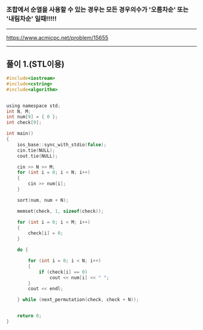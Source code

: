 ### 조합에서 순열을 사용할 수 있는 경우는 모든 경우의수가 '오름차순' 또는 '내림차순' 일때!!!!!

---------------------------------------------------------------------------------------------------------------------------

https://www.acmicpc.net/problem/15655

-----------------------------------------------------------------------------------------------------------------------------

## 풀이 1.(STL이용)

```c
#include<iostream>
#include<cstring>
#include<algorithm>


using namespace std;
int N, M;
int num[9] = { 0 };
int check[9];

int main()
{
	ios_base::sync_with_stdio(false);
	cin.tie(NULL);
	cout.tie(NULL);

	cin >> N >> M;
	for (int i = 0; i < N; i++)
	{
		cin >> num[i];
	}

	sort(num, num + N);

	memset(check, 1, sizeof(check));

	for (int i = 0; i < M; i++)
	{
		check[i] = 0;
	}

	do {

		for (int i = 0; i < N; i++)
		{
			if (check[i] == 0)
				cout << num[i] << " ";
		}
		cout << endl;

	} while (next_permutation(check, check + N));


	return 0;
}
```
